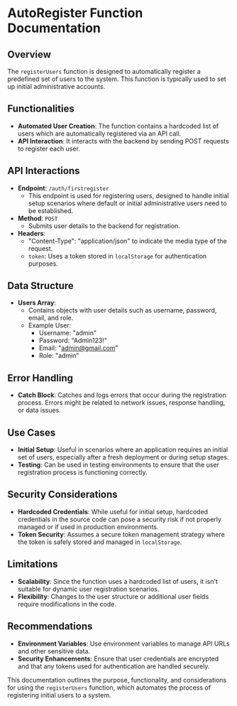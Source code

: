 # AutoRegister Function Documentation

## Overview

The `registerUsers` function is designed to automatically register a predefined set of users to the system. This function is typically used to set up initial administrative accounts.

## Functionalities

- **Automated User Creation**: The function contains a hardcoded list of users which are automatically registered via an API call.
- **API Interaction**: It interacts with the backend by sending POST requests to register each user.

## API Interactions

- **Endpoint**: `/auth/firstregister`
  - This endpoint is used for registering users, designed to handle initial setup scenarios where default or initial administrative users need to be established.
- **Method**: `POST`
  - Submits user details to the backend for registration.
- **Headers**:
  - "Content-Type": "application/json" to indicate the media type of the request.
  - `token`: Uses a token stored in `localStorage` for authentication purposes.

## Data Structure

- **Users Array**:
  - Contains objects with user details such as username, password, email, and role.
  - Example User:
    - Username: "admin"
    - Password: "Admin123!"
    - Email: "admin@gmail.com"
    - Role: "admin"

## Error Handling

- **Catch Block**: Catches and logs errors that occur during the registration process. Errors might be related to network issues, response handling, or data issues.

## Use Cases

- **Initial Setup**: Useful in scenarios where an application requires an initial set of users, especially after a fresh deployment or during setup stages.
- **Testing**: Can be used in testing environments to ensure that the user registration process is functioning correctly.

## Security Considerations

- **Hardcoded Credentials**: While useful for initial setup, hardcoded credentials in the source code can pose a security risk if not properly managed or if used in production environments.
- **Token Security**: Assumes a secure token management strategy where the token is safely stored and managed in `localStorage`.

## Limitations

- **Scalability**: Since the function uses a hardcoded list of users, it isn't suitable for dynamic user registration scenarios.
- **Flexibility**: Changes to the user structure or additional user fields require modifications in the code.

## Recommendations

- **Environment Variables**: Use environment variables to manage API URLs and other sensitive data.
- **Security Enhancements**: Ensure that user credentials are encrypted and that any tokens used for authentication are handled securely.

This documentation outlines the purpose, functionality, and considerations for using the `registerUsers` function, which automates the process of registering initial users to a system.
